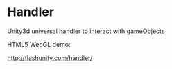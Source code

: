 # Handler
Unity3d universal handler to interact with gameObjects

HTML5 WebGL demo:

http://flashunity.com/handler/